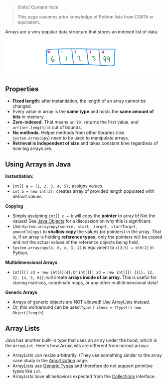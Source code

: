 
> [!info] Content Note
>
> This page assumes prior knowledge of Python lists from CS61A or equivalent.

Arrays are a very popular data structure that stores an indexed list of data. 


![An artistic interpretation of a new int\[5\] {6, 1, 2, 3, 99};](<../../img/assets/image (37).png>)

## Properties

* **Fixed length:** after instantiation, the length of an array cannot be changed.
* Every value in array is the **same type** and holds the **same amount of bits** in memory.
* **Zero-indexed.** That means `arr[0]` returns the first value, and `arr[arr.length]` is out of bounds.
* **No methods.** Helper methods from other libraries (like `System.arraycopy`) need to be used to manipulate arrays.
* **Retrieval is independent of size** and takes constant time regardless of how big arrays are.

## Using Arrays in Java

**Instantiation:**

* `int[] a = {1, 2, 3, 4, 5};` assigns values.
* `int b = new int[3];` creates array of provided length populated with default values.

**Copying**

* Simply assigning `int[] c = b` will copy the **pointer** to array b! Not the values! See [Java Objects](/cs61b/oop/objects.md) for a discussion on why this is significant.
* Use `System.arraycopy(source, start, target, startTarget, amountToCopy)` to **shallow copy** the values (or pointers) in the array. That is, if an array is holding **reference types,** only the pointers will be copied and not the actual values of the reference objects being held.
* `System.arraycopy(b, 0, x, 3, 2)` is equivalent to `x[3:5] = b[0:2]` in Python.

**Multidimensional Arrays**

* `int[][] 2d = new int[4][4];`or `int[][] 2d = new int[][] {{1}, {2, 3}, {4, 5, 6}};`will create **arrays inside of an array.** This is useful for storing matrices, coordinate maps, or any other multidimensional data!

**Generic Arrays**

* Arrays of generic objects are NOT allowed! Use ArrayLists instead.
* Or, this workaround can be used:`Type[] items = (Type[]) new Object[length]`

## Array Lists

Java has another built-in type that uses an array under the hood, which is the `ArrayList`. Here's how ArrayLists are different from normal arrays:

* ArrayLists can resize arbitrarily. (They use something similar to the array case study in the [Amortization](/cs61b/asymptotics/amortization.md#what-if-we-doubled-the-size-instead-of-adding-one) page.
* ArrayLists use [Generic Types](/cs61b/oop/generics) and therefore do not support primitive types like `int`.
* ArrayLists have all behaviors expected from the [Collections](/cs61b/collections) interface.

